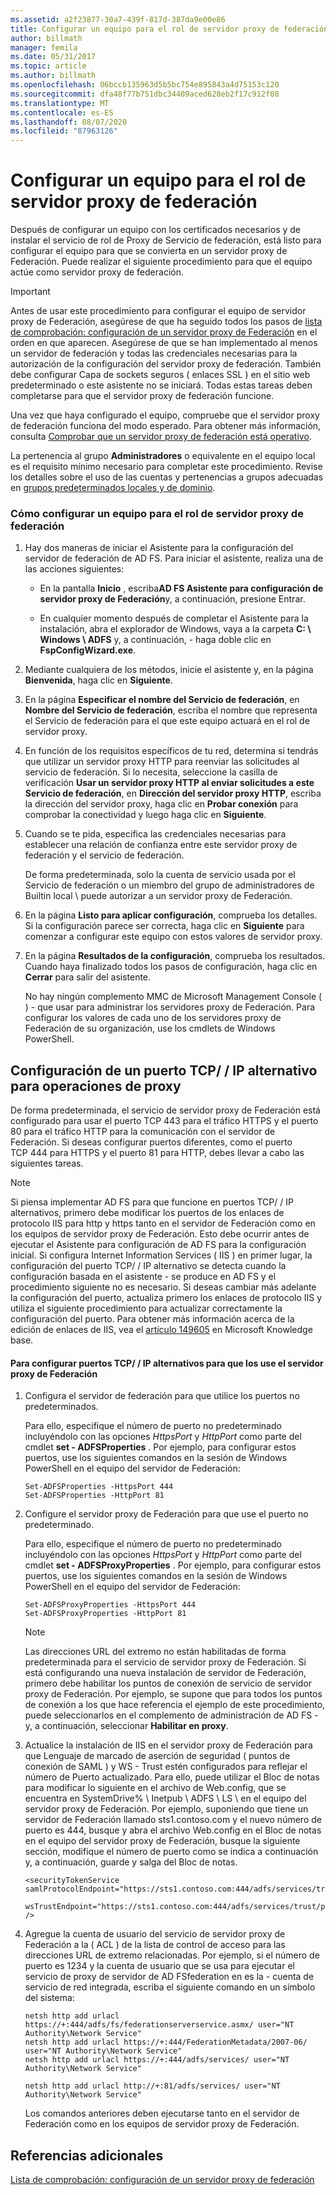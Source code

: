 ```yaml
---
ms.assetid: a2f23877-30a7-439f-817d-387da9e00e86
title: Configurar un equipo para el rol de servidor proxy de federación
author: billmath
manager: femila
ms.date: 05/31/2017
ms.topic: article
ms.author: billmath
ms.openlocfilehash: 06bccb135963d5b5bc754e895843a4d75153c120
ms.sourcegitcommit: dfa48f77b751dbc34409aced628eb2f17c912f08
ms.translationtype: MT
ms.contentlocale: es-ES
ms.lasthandoff: 08/07/2020
ms.locfileid: "87963126"
---
```

# <a name="configure-a-computer-for-the-federation-server-proxy-role"></a>Configurar un equipo para el rol de servidor proxy de federación

Después de configurar un equipo con los certificados necesarios y de instalar el servicio de rol de Proxy de Servicio de federación, está listo para configurar el equipo para que se convierta en un servidor proxy de Federación. Puede realizar el siguiente procedimiento para que el equipo actúe como servidor proxy de federación.

> [!IMPORTANT]
> Antes de usar este procedimiento para configurar el equipo de servidor proxy de Federación, asegúrese de que ha seguido todos los pasos de [lista de comprobación: configuración de un servidor proxy de Federación](Checklist--Setting-Up-a-Federation-Server-Proxy.md) en el orden en que aparecen. Asegúrese de que se han implementado al menos un servidor de federación y todas las credenciales necesarias para la autorización de la configuración del servidor proxy de federación. También debe configurar Capa de sockets seguros \( enlaces SSL \) en el sitio web predeterminado o este asistente no se iniciará. Todas estas tareas deben completarse para que el servidor proxy de federación funcione.

Una vez que haya configurado el equipo, compruebe que el servidor proxy de federación funciona del modo esperado. Para obtener más información, consulta [Comprobar que un servidor proxy de federación está operativo](Verify-That-a-Federation-Server-Proxy-Is-Operational.md).

La pertenencia al grupo **Administradores** o equivalente en el equipo local es el requisito mínimo necesario para completar este procedimiento.  Revise los detalles sobre el uso de las cuentas y pertenencias a grupos adecuadas en [grupos predeterminados locales y de dominio](https://go.microsoft.com/fwlink/?LinkId=83477).

### <a name="to-configure-a-computer-for-the-federation-server-proxy-role"></a>Cómo configurar un equipo para el rol de servidor proxy de federación

1.  Hay dos maneras de iniciar el Asistente para la configuración del servidor de federación de AD FS. Para iniciar el asistente, realiza una de las acciones siguientes:

    -   En la pantalla **Inicio** , escriba**AD FS Asistente para configuración de servidor proxy de Federación**y, a continuación, presione Entrar.

    -   En cualquier momento después de completar el Asistente para la instalación, abra el explorador de Windows, vaya a la carpeta **C: \\ Windows \\ ADFS** y, a continuación, \- haga doble clic en **FspConfigWizard.exe**.

2.  Mediante cualquiera de los métodos, inicie el asistente y, en la página **Bienvenida**, haga clic en **Siguiente**.

3.  En la página **Especificar el nombre del Servicio de federación**, en **Nombre del Servicio de federación**, escriba el nombre que representa el Servicio de federación para el que este equipo actuará en el rol de servidor proxy.

4.  En función de los requisitos específicos de tu red, determina si tendrás que utilizar un servidor proxy HTTP para reenviar las solicitudes al servicio de federación. Si lo necesita, seleccione la casilla de verificación **Usar un servidor proxy HTTP al enviar solicitudes a este Servicio de federación**, en **Dirección del servidor proxy HTTP**, escriba la dirección del servidor proxy, haga clic en **Probar conexión** para comprobar la conectividad y luego haga clic en **Siguiente**.

5.  Cuando se te pida, especifica las credenciales necesarias para establecer una relación de confianza entre este servidor proxy de federación y el servicio de federación.

    De forma predeterminada, solo la cuenta de servicio usada por el Servicio de federación o un miembro del grupo de administradores de Builtin local \\ puede autorizar a un servidor proxy de Federación.

6.  En la página **Listo para aplicar configuración**, comprueba los detalles. Si la configuración parece ser correcta, haga clic en **Siguiente** para comenzar a configurar este equipo con estos valores de servidor proxy.

7.  En la página **Resultados de la configuración**, comprueba los resultados. Cuando haya finalizado todos los pasos de configuración, haga clic en **Cerrar**  para salir del asistente.

    No hay ningún complemento MMC de Microsoft Management Console \( \) \- que usar para administrar los servidores proxy de Federación. Para configurar los valores de cada uno de los servidores proxy de Federación de su organización, use los cmdlets de Windows PowerShell.

## <a name="configuring-an-alternate-tcpip-port-for-proxy-operations"></a>Configuración de un puerto TCP/ \/ IP alternativo para operaciones de proxy
De forma predeterminada, el servicio de servidor proxy de Federación está configurado para usar el puerto TCP 443 para el tráfico HTTPS y el puerto 80 para el tráfico HTTP para la comunicación con el servidor de Federación. Si deseas configurar puertos diferentes, como el puerto TCP 444 para HTTPS y el puerto 81 para HTTP, debes llevar a cabo las siguientes tareas.

> [!NOTE]
> Si piensa implementar AD FS para que funcione en puertos TCP/ \/ IP alternativos, primero debe modificar los puertos de los enlaces de protocolo IIS para http y https tanto en el servidor de Federación como en los equipos de servidor proxy de Federación. Esto debe ocurrir antes de ejecutar el Asistente para configuración de AD FS para la configuración inicial. Si configura Internet Information Services \( IIS \) en primer lugar, la configuración del puerto TCP/ \/ IP alternativo se detecta cuando la configuración basada en el asistente \- se produce en AD FS y el procedimiento siguiente no es necesario. Si deseas cambiar más adelante la configuración del puerto, actualiza primero los enlaces de protocolo IIS y utiliza el siguiente procedimiento para actualizar correctamente la configuración del puerto. Para obtener más información acerca de la edición de enlaces de IIS, vea el [artículo 149605](https://go.microsoft.com/fwlink/?LinkId=190275) en Microsoft Knowledge base.

#### <a name="to-configure-alternate-tcpip-ports-for-the-federation-server-proxy-to-use"></a>Para configurar puertos TCP/ \/ IP alternativos para que los use el servidor proxy de Federación

1.  Configura el servidor de federación para que utilice los puertos no predeterminados.

    Para ello, especifique el número de puerto no predeterminado incluyéndolo con las opciones *HttpsPort* y *HttpPort* como parte del cmdlet **set \- ADFSProperties** . Por ejemplo, para configurar estos puertos, use los siguientes comandos en la sesión de Windows PowerShell en el equipo del servidor de Federación:

    ```
    Set-ADFSProperties -HttpsPort 444
    Set-ADFSProperties -HttpPort 81
    ```

2.  Configure el servidor proxy de Federación para que use el puerto no predeterminado.

    Para ello, especifique el número de puerto no predeterminado incluyéndolo con las opciones *HttpsPort* y *HttpPort* como parte del cmdlet **set \- ADFSProxyProperties** . Por ejemplo, para configurar estos puertos, use los siguientes comandos en la sesión de Windows PowerShell en el equipo del servidor de Federación:

    ```
    Set-ADFSProxyProperties -HttpsPort 444
    Set-ADFSProxyProperties -HttpPort 81
    ```

    > [!NOTE]
    > Las direcciones URL del extremo no están habilitadas de forma predeterminada para el servicio de servidor proxy de Federación. Si está configurando una nueva instalación de servidor de Federación, primero debe habilitar los puntos de conexión de servicio de servidor proxy de Federación. Por ejemplo, se supone que para todos los puntos de conexión a los que hace referencia el ejemplo de este procedimiento, puede seleccionarlos en el complemento de administración de AD FS \- y, a continuación, seleccionar **Habilitar en proxy**.

3.  Actualice la instalación de IIS en el servidor proxy de Federación para que Lenguaje de marcado de aserción de seguridad \( puntos de conexión de SAML \) y WS \- Trust estén configurados para reflejar el número de Puerto actualizado. Para ello, puede utilizar el Bloc de notas para modificar lo siguiente en el archivo de Web.config, que se encuentra en SystemDrive% \\ Inetpub \\ ADFS \\ LS \\ en el equipo del servidor proxy de Federación. Por ejemplo, suponiendo que tiene un servidor de Federación llamado sts1.contoso.com y el nuevo número de puerto es 444, busque y abra el archivo Web.config en el Bloc de notas en el equipo del servidor proxy de Federación, busque la siguiente sección, modifique el número de puerto como se indica a continuación y, a continuación, guarde y salga del Bloc de notas.

    ```
    <securityTokenService samlProtocolEndpoint="https://sts1.contoso.com:444/adfs/services/trust/samlprotocol/proxycertificatetransport"
          wsTrustEndpoint="https://sts1.contoso.com:444/adfs/services/trust/proxycertificatetransport" />
    ```

4.  Agregue la cuenta de usuario del servicio de servidor proxy de Federación a la \( ACL \) de la lista de control de acceso para las direcciones URL de extremo relacionadas. Por ejemplo, si el número de puerto es 1234 y la cuenta de usuario que se usa para ejecutar el servicio de proxy de servidor de AD FSfederation en es la \- cuenta de servicio de red integrada, escriba el siguiente comando en un símbolo del sistema:

    ```
    netsh http add urlacl https://+:444/adfs/fs/federationserverservice.asmx/ user="NT Authority\Network Service"
    netsh http add urlacl https://+:444/FederationMetadata/2007-06/ user="NT Authority\Network Service"
    netsh http add urlacl https://+:444/adfs/services/ user="NT Authority\Network Service"

    netsh http add urlacl http://+:81/adfs/services/ user="NT Authority\Network Service"
    ```

    Los comandos anteriores deben ejecutarse tanto en el servidor de Federación como en los equipos de servidor proxy de Federación.

## <a name="additional-references"></a>Referencias adicionales
[Lista de comprobación: configuración de un servidor proxy de federación](Checklist--Setting-Up-a-Federation-Server-Proxy.md)


